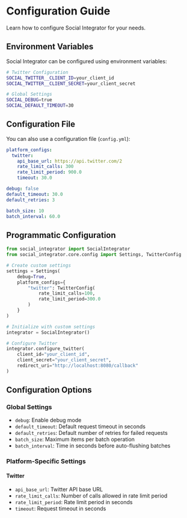# Configuration Guide

Learn how to configure Social Integrator for your needs.

## Environment Variables

Social Integrator can be configured using environment variables:

```bash
# Twitter Configuration
SOCIAL_TWITTER__CLIENT_ID=your_client_id
SOCIAL_TWITTER__CLIENT_SECRET=your_client_secret

# Global Settings
SOCIAL_DEBUG=true
SOCIAL_DEFAULT_TIMEOUT=30
```

## Configuration File

You can also use a configuration file (`config.yml`):

```yaml
platform_configs:
  twitter:
    api_base_url: https://api.twitter.com/2
    rate_limit_calls: 300
    rate_limit_period: 900.0
    timeout: 30.0

debug: false
default_timeout: 30.0
default_retries: 3

batch_size: 10
batch_interval: 60.0
```

## Programmatic Configuration

```python
from social_integrator import SocialIntegrator
from social_integrator.core.config import Settings, TwitterConfig

# Create custom settings
settings = Settings(
    debug=True,
    platform_configs={
        "twitter": TwitterConfig(
            rate_limit_calls=100,
            rate_limit_period=300.0
        )
    }
)

# Initialize with custom settings
integrator = SocialIntegrator()

# Configure Twitter
integrator.configure_twitter(
    client_id="your_client_id",
    client_secret="your_client_secret",
    redirect_uri="http://localhost:8080/callback"
)
```

## Configuration Options

### Global Settings

- `debug`: Enable debug mode
- `default_timeout`: Default request timeout in seconds
- `default_retries`: Default number of retries for failed requests
- `batch_size`: Maximum items per batch operation
- `batch_interval`: Time in seconds before auto-flushing batches

### Platform-Specific Settings

#### Twitter

- `api_base_url`: Twitter API base URL
- `rate_limit_calls`: Number of calls allowed in rate limit period
- `rate_limit_period`: Rate limit period in seconds
- `timeout`: Request timeout in seconds
